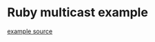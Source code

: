 # Ruby multicast example

[example source](http://onestepback.org/index.cgi/Tech/Ruby/MulticastingInRuby.red)
